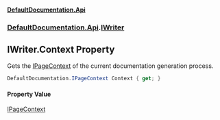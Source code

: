 #### [DefaultDocumentation\.Api](../../../index.md 'index')
### [DefaultDocumentation\.Api](../../../index.md#DefaultDocumentation.Api 'DefaultDocumentation\.Api').[IWriter](index.md 'DefaultDocumentation\.Api\.IWriter')

## IWriter\.Context Property

Gets the [IPageContext](../../IPageContext/index.md 'DefaultDocumentation\.IPageContext') of the current documentation generation process\.

```csharp
DefaultDocumentation.IPageContext Context { get; }
```

#### Property Value
[IPageContext](../../IPageContext/index.md 'DefaultDocumentation\.IPageContext')